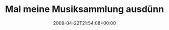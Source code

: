 ---
retweeted: false
source: <a href="http://twitter.com" rel="nofollow">Twitter Web Client</a>
entities:
  hashtags: []
  symbols: []
  user_mentions: []
  urls: []
display_text_range:
- '0'
- '116'
favorite_count: '0'
id_str: '1588570206'
truncated: false
retweet_count: '0'
id: '1588570206'
created_at: Wed Apr 22 21:54:08 +0000 2009
favorited: false
full_text: Mal meine Musiksammlung ausdünnen. So viel kann kein Mensch hören. Und
  Mushroomhead hör ich schon lang nicht mehr...
lang: de
tags:
- pesos:twitter
date: '2009-04-22T21:54:08+00:00'
src: https://twitter.com/bascht/status/1588570206
original_url: https://twitter.com/bascht/status/1588570206
type: twitter_tweet
text: Mal meine Musiksammlung ausdünnen. So viel kann kein Mensch hören. Und Mushroomhead
  hör ich schon lang nicht mehr...
title: Mal meine Musiksammlung ausdünn

---